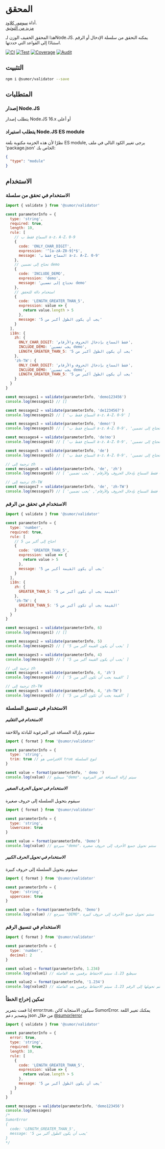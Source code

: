 # المحقق

أداة [سومور كلاود](https://sumor.cloud).  
[مزيد من التوثيق](https://sumor.cloud/validator)

هذا المحقق الخفيف الوزن لـNode.JS.
يمكنه التحقق من سلسلة الإدخال أو الرقم استنادًا إلى القواعد التي حددتها.

[![CI](https://github.com/sumor-cloud/validator/actions/workflows/ci.yml/badge.svg)](https://github.com/sumor-cloud/validator/actions/workflows/ci.yml)
[![Test](https://github.com/sumor-cloud/validator/actions/workflows/ut.yml/badge.svg)](https://github.com/sumor-cloud/validator/actions/workflows/ut.yml)
[![Coverage](https://github.com/sumor-cloud/validator/actions/workflows/coverage.yml/badge.svg)](https://github.com/sumor-cloud/validator/actions/workflows/coverage.yml)
[![Audit](https://github.com/sumor-cloud/validator/actions/workflows/audit.yml/badge.svg)](https://github.com/sumor-cloud/validator/actions/workflows/audit.yml)

## التثبيت

```bash
npm i @sumor/validator --save
```

## المتطلبات

### إصدار Node.JS

يتطلب إصدار Node.JS 16.x أو أعلى

### يتطلب استيراد Node.JS ES module

نظرًا لأن هذه الحزمة مكتوبة بلغة ES module,
يرجى تغيير الكود التالي في ملف 'package.json' الخاص بك:

```json
{
  "type": "module"
}
```

## الاستخدام

### الاستخدام في تحقق من سلسلة

```js
import { validate } from '@sumor/validator'

const parameterInfo = {
  type: 'string',
  required: true,
  length: 10,
  rule: [
    // السماح فقط ب a-z، A-Z، 0-9
    {
      code: 'ONLY_CHAR_DIGIT',
      expression: '^[a-zA-Z0-9]*$',
      message: 'السماح فقط ب a-z، A-Z، 0-9'
    },
    // تحتاج إلى تضمين demo
    {
      code: 'INCLUDE_DEMO',
      expression: 'demo',
      message: 'تحتاج إلى تضمين demo'
    },
    // استخدام دالة للتحقق
    {
      code: 'LENGTH_GREATER_THAN_5',
      expression: value => {
        return value.length > 5
      },
      message: 'يجب أن يكون الطول أكبر من 5'
    }
  ],
  i18n: {
    zh: {
      ONLY_CHAR_DIGIT: 'فقط السماح بإدخال الحروف والأرقام',
      INCLUDE_DEMO: 'يجب تضمين demo',
      LENGTH_GREATER_THAN_5: 'يجب أن يكون الطول أكبر من 5'
    },
    'zh-TW': {
      ONLY_CHAR_DIGIT: 'فقط السماح بإدخال الحروف والأرقام',
      INCLUDE_DEMO: 'يجب تضمين demo',
      LENGTH_GREATER_THAN_5: 'يجب أن يكون الطول أكبر من 5'
    }
  }
}

const messages1 = validate(parameterInfo, 'demo123456')
console.log(messages1) // []

const messages2 = validate(parameterInfo, 'de1234567')
console.log(messages2) // [ 'السماح فقط ب a-z، A-Z، 0-9' ]

const messages3 = validate(parameterInfo, 'demo!')
console.log(messages3) // [ 'السماح فقط ب a-z، A-Z، 0-9', 'تحتاج إلى تضمين demo' ]

const messages4 = validate(parameterInfo, 'de!mo')
console.log(messages4) // [ 'السماح فقط ب a-z، A-Z، 0-9', 'تحتاج إلى تضمين demo' ]

const messages5 = validate(parameterInfo, 'de')
console.log(messages5) // [ 'السماح فقط ب a-z، A-Z، 0-9', 'تحتاج إلى تضمين demo', 'يجب أن يكون الطول أكبر من 5' ]

// ترجمة إلى zh
const messages6 = validate(parameterInfo, 'de', 'zh')
console.log(messages6) // [ 'فقط السماح بإدخال الحروف والأرقام', 'يجب تضمين demo', 'يجب أن يكون الطول أكبر من 5' ]

// ترجمة إلى zh-TW
const messages7 = validate(parameterInfo, 'de', 'zh-TW')
console.log(messages7) // [ 'فقط السماح بإدخال الحروف والأرقام', 'يجب تضمين demo', 'يجب أن يكون الطول أكبر من 5' ]
```

### الاستخدام في تحقق من الرقم

```js
import { validate } from '@sumor/validator'

const parameterInfo = {
  type: 'number',
  required: true,
  rule: [
    // احتاج إلى أكبر من 5
    {
      code: 'GREATER_THAN_5',
      expression: value => {
        return value > 5
      },
      message: 'يجب أن يكون القيمة أكبر من 5'
    }
  ],
  i18n: {
    zh: {
      GREATER_THAN_5: 'القيمة يجب أن تكون أكبر من 5'
    },
    'zh-TW': {
      GREATER_THAN_5: 'القيمة يجب أن تكون أكبر من 5'
    }
  }
}

const messages1 = validate(parameterInfo, 6)
console.log(messages1) // []

const messages2 = validate(parameterInfo, 5)
console.log(messages2) // [ 'يجب أن يكون القيمة أكبر من 5' ]

const messages3 = validate(parameterInfo, 4)
console.log(messages3) // [ 'يجب أن يكون القيمة أكبر من 5' ]

// ترجمة إلى zh
const messages4 = validate(parameterInfo, 4, 'zh')
console.log(messages4) // [ 'القيمة يجب أن تكون أكبر من 5' ]

// ترجمة إلى zh-TW
const messages5 = validate(parameterInfo, 4, 'zh-TW')
console.log(messages5) // [ 'القيمة يجب أن تكون أكبر من 5' ]
```

### الاستخدام في تنسيق السلسلة

##### الاستخدام في التقليم

ستقوم بإزالة المسافة غير المرغوبة للبادئة واللاحقة

```js
import { format } from '@sumor/validator'

const parameterInfo = {
  type: 'string',
  trim: true // الافتراضي هو true لنوع السلسلة
}

const value = format(parameterInfo, ' demo ')
console.log(value) // سيطبع "demo"، سيتم إزالة المسافة غير المرغوبة
```

##### الاستخدام في تحويل الحرف الصغير

سيقوم بتحويل السلسلة إلى حروف صغيرة

```js
import { format } from '@sumor/validator'

const parameterInfo = {
  type: 'string',
  lowercase: true
}

const value = format(parameterInfo, 'Demo')
console.log(value) // سيرجع "demo"، ستتم تحويل جميع الأحرف إلى حروف صغيرة
```

##### الاستخدام في تحويل الحرف الكبير

سيقوم بتحويل السلسلة إلى حروف كبيرة

```js
import { format } from '@sumor/validator'

const parameterInfo = {
  type: 'string',
  uppercase: true
}

const value = format(parameterInfo, 'Demo')
console.log(value) // سيرجع "DEMO"، ستتم تحويل جميع الأحرف إلى حروف كبيرة
```

### الاستخدام في تنسيق الرقم

```js
import { format } from '@sumor/validator'

const parameterInfo = {
  type: 'number',
  decimal: 2
}

const value1 = format(parameterInfo, 1.234)
console.log(value1) // سيطبع 1.23، سيتم الاحتفاظ برقمين بعد الفاصلة

const value2 = format(parameterInfo, '1.234')
console.log(value2) // سيتم تحويلها إلى الرقم 1.23، سيتم الاحتفاظ برقمين بعد الفاصلة
```

### تمكين إخراج الخطأ

إذا قمت بتمرير error:true، سيكون الاستجابة كائن SumorError.
يمكنك تغيير اللغة وتصدير دعم json من خلال [@sumor/error](https://www.npmjs.com/package/@sumor/error)

```js
import { validate } from '@sumor/validator'

const parameterInfo = {
  error: true,
  type: 'string',
  required: true,
  length: 10,
  rule: [
    {
      code: 'LENGTH_GREATER_THAN_5',
      expression: value => {
        return value.length > 5
      },
      message: 'يجب أن يكون الطول أكبر من 5'
    }
  ]
}

const messages = validate(parameterInfo, 'demo123456')
console.log(messages) 
/* 
SumorError
{
  code: 'LENGTH_GREATER_THAN_5',
  message: 'يجب أن يكون الطول أكبر من 5'
}
*/
```